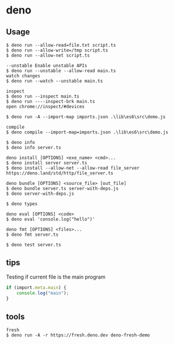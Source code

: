 # deno

## Usage

    $ deno run --allow-read=file.txt script.ts
    $ deno run --allow-write=/tmp script.ts
    $ deno run --allow-net script.ts

    --unstable Enable unstable APIs
    $ deno run --unstable --allow-read main.ts
    watch changes
    $ deno run --watch --unstable main.ts

    inspect
    $ deno run --inspect main.ts
    $ deno run ----inspect-brk main.ts
    open chrome://inspect/#devices

    $ deno run -A --import-map imports.json .\lib\es6\src\demo.js
    
    compile
    $ deno compile --import-map=imports.json .\lib\es6\src\demo.js

    $ deno info
    $ deno info server.ts

    deno install [OPTIONS] <exe_name> <cmd>...
    $ deno install server server.ts
    $ deno install --allow-net --allow-read file_server https://deno.land/std/http/file_server.ts

    deno bundle [OPTIONS] <source_file> [out_file]
    $ deno bundle server.ts server-with-deps.js
    $ deno server-with-deps.js

    $ deno types

    deno eval [OPTIONS] <code>
    $ deno eval 'console.log("hello")'

    deno fmt [OPTIONS] <files>...
    $ deno fmt server.ts

    $ deno test server.ts

## tips

Testing if current file is the main program

```typescript
if (import.meta.main) {
    console.log("main");
}
```

## tools

    fresh
    $ deno run -A -r https://fresh.deno.dev deno-fresh-demo

